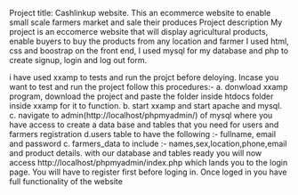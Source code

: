 Project title: Cashlinkup website. This an ecommerce website to enable small scale farmers market and sale their produces 
Project description
My project is an eccomerce website that will display agricultural products, enable buyers to buy the products from any location and farmer
I used html, css and boostrap on the front end, I used mysql for my database and php to create signup, login and log out form.

i have used xxamp to tests and run the projct before deloying. Incase you want to test and run the project follow this procedures:-
a. donwload xxamp program, download the project and paste the folder inside htdocs folder inside xxamp for it to function. 
b. start xxamp and start apache and mysql.
c. navigate to admin(http://localhost/phpmyadmin/) of mysql where you have access to create a data base and tables that you need for users and farmers registration
d.users table to have the following :- fullname, email and password
c. farmers_data to include :- names,sex,location,phone,email and product details.
with our database and tables ready you will now access http://localhost/phpmyadmin/index.php which lands you to the login page. You will have to register first before loging in. 
Once loged in you have full functionality of the website

